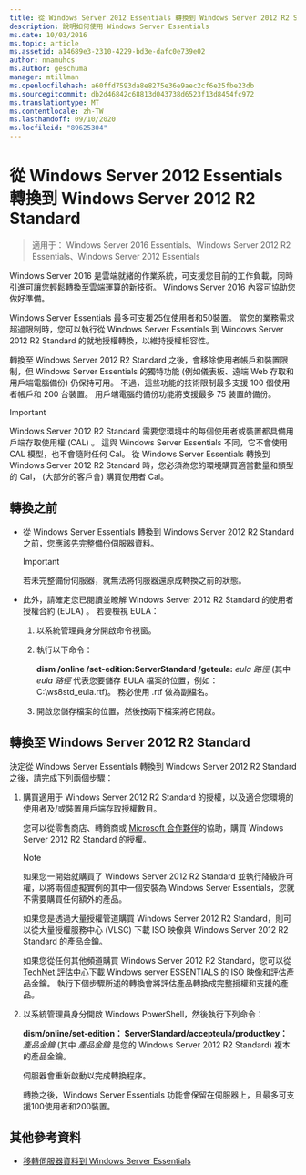 ```yaml
---
title: 從 Windows Server 2012 Essentials 轉換到 Windows Server 2012 R2 Standard
description: 說明如何使用 Windows Server Essentials
ms.date: 10/03/2016
ms.topic: article
ms.assetid: a14689e3-2310-4229-bd3e-dafc0e739e02
author: nnamuhcs
ms.author: geschuma
manager: mtillman
ms.openlocfilehash: a60ffd7593da8e8275e36e9aec2cf6e25fbe23db
ms.sourcegitcommit: db2d46842c68813d043738d6523f13d8454fc972
ms.translationtype: MT
ms.contentlocale: zh-TW
ms.lasthandoff: 09/10/2020
ms.locfileid: "89625304"
---
```

# <a name="transition-from-windows-server-essentials-to-windows-server-2012-r2-standard"></a>從 Windows Server 2012 Essentials 轉換到 Windows Server 2012 R2 Standard

>適用于： Windows Server 2016 Essentials、Windows Server 2012 R2 Essentials、Windows Server 2012 Essentials

Windows Server 2016 是雲端就緒的作業系統，可支援您目前的工作負載，同時引進可讓您輕鬆轉換至雲端運算的新技術。 Windows Server 2016 內容可協助您做好準備。

 Windows Server Essentials 最多可支援25位使用者和50裝置。 當您的業務需求超過限制時，您可以執行從 Windows Server Essentials 到 Windows Server 2012 R2 Standard 的就地授權轉換，以維持授權相容性。

 轉換至 Windows Server 2012 R2 Standard 之後，會移除使用者帳戶和裝置限制，但 Windows Server Essentials 的獨特功能 (例如儀表板、遠端 Web 存取和用戶端電腦備份) 仍保持可用。 不過，這些功能的技術限制最多支援 100 個使用者帳戶和 200 台裝置。 用戶端電腦的備份功能將支援最多 75 裝置的備份。

> [!IMPORTANT]
>   Windows Server 2012 R2 Standard 需要您環境中的每個使用者或裝置都具備用戶端存取使用權 (CAL) 。 這與 Windows Server Essentials 不同，它不會使用 CAL 模型，也不會隨附任何 Cal。 從 Windows Server Essentials 轉換到 Windows Server 2012 R2 Standard 時，您必須為您的環境購買適當數量和類型的 Cal， (大部分的客戶會) 購買使用者 Cal。

## <a name="before-the-transition"></a>轉換之前

-   從 Windows Server Essentials 轉換到 Windows Server 2012 R2 Standard 之前，您應該先完整備份伺服器資料。

    > [!IMPORTANT]
    >  若未完整備份伺服器，就無法將伺服器還原成轉換之前的狀態。

-   此外，請確定您已閱讀並瞭解 Windows Server 2012 R2 Standard 的使用者授權合約 (EULA) 。 若要檢視 EULA：

    1.  以系統管理員身分開啟命令視窗。

    2.  執行以下命令：

         **dism /online /set-edition:ServerStandard /geteula:** *eula 路徑* (其中 *eula 路徑* 代表您要儲存 EULA 檔案的位置，例如：C:\ws8std_eula.rtf)。 務必使用 .rtf 做為副檔名。

    3.  開啟您儲存檔案的位置，然後按兩下檔案將它開啟。

## <a name="transition-to--windows-server-2012-r2-standard"></a>轉換至 Windows Server 2012 R2 Standard
 決定從 Windows Server Essentials 轉換到 Windows Server 2012 R2 Standard 之後，請完成下列兩個步驟：

1. 購買適用于 Windows Server 2012 R2 Standard 的授權，以及適合您環境的使用者及/或裝置用戶端存取授權數目。

    您可以從零售商店、轉銷商或 [Microsoft 合作夥伴](https://pinpoint.microsoft.com/SelectCulture.aspx)的協助，購買 Windows Server 2012 R2 Standard 的授權。

   > [!NOTE]
   >  如果您一開始就購買了 Windows Server 2012 R2 Standard 並執行降級許可權，以將兩個虛擬實例的其中一個安裝為 Windows Server Essentials，您就不需要購買任何額外的產品。
   >
   >  如果您是透過大量授權管道購買 Windows Server 2012 R2 Standard，則可以從大量授權服務中心 (VLSC) 下載 ISO 映像與 Windows Server 2012 R2 Standard 的產品金鑰。
   >
   >  如果您從任何其他頻道購買 Windows Server 2012 R2 Standard，您可以從 [TechNet 評估中心](https://technet.microsoft.com/evalcenter/jj659306.aspx)下載 Windows server ESSENTIALS 的 ISO 映像和評估產品金鑰。 執行下個步驟所述的轉換會將評估產品轉換成完整授權和支援的產品。

2. 以系統管理員身分開啟 Windows PowerShell，然後執行下列命令：

    **dism/online/set-edition： ServerStandard/accepteula/productkey：** *產品金鑰* (其中 *產品金鑰* 是您的 Windows Server 2012 R2 Standard) 複本的產品金鑰。

    伺服器會重新啟動以完成轉換程序。

   轉換之後，Windows Server Essentials 功能會保留在伺服器上，且最多可支援100使用者和200裝置。

## <a name="additional-references"></a>其他參考資料


-   [移轉伺服器資料到 Windows Server Essentials](Migrate-Server-Data-to-Windows-Server-Essentials.md)


